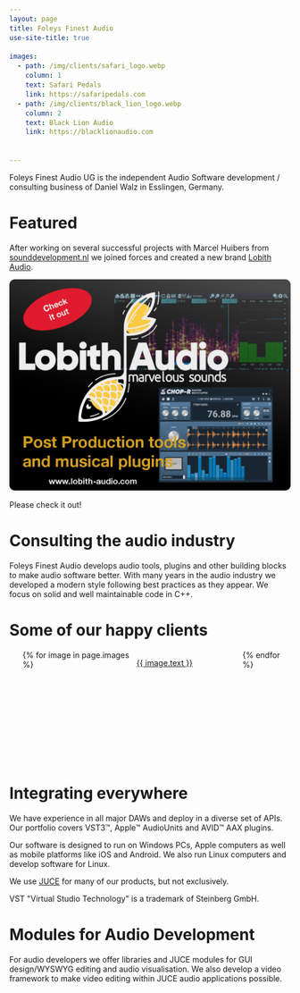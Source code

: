```yaml
---
layout: page
title: Foleys Finest Audio
use-site-title: true

images:
  - path: /img/clients/safari_logo.webp
    column: 1
    text: Safari Pedals
    link: https://safaripedals.com
  - path: /img/clients/black_lion_logo.webp
    column: 2
    text: Black Lion Audio
    link: https://blacklionaudio.com


---
```


Foleys Finest Audio UG is the independent Audio Software development / consulting business
of Daniel Walz in Esslingen, Germany.

Featured
========

After working on several successful projects with Marcel Huibers from [sounddevelopment.nl](https://www.sounddevelopment.nl/)
we joined forces and created a new brand [Lobith Audio](https://lobith-audio.com).

[<img src="img/lobith-featured.png" alt=" Lobith Audio teaser panel">](https://lobith-audio.com)

Please check it out! 


Consulting the audio industry
=============================

Foleys Finest Audio develops audio tools, plugins and other building blocks to
make audio software better. With many years in the audio industry we developed
a modern style following best practices as they appear. We focus on solid and
well maintainable code in C++.


Some of our happy clients
=========================

<ul style="display: flex; list-style: none">
  {% for image in page.images %}
    <li class="horizontal-list" style="background-image: url({{ image.path }}); 
  width: 200px;
  height: 200px;
  background-position: center;
  background-repeat: no-repeat;
  background-size: contain;">
      <p><a href="{{ image.link }}" target="_blank">{{ image.text }}</a></p>
    </li>
  {% endfor %}
</ul>


Integrating everywhere
======================

We have experience in all major DAWs and deploy in a diverse set of APIs.
Our portfolio covers VST3&#x2122;, Apple&#x2122; AudioUnits and AVID&#x2122; AAX plugins.

Our software is designed to run on Windows PCs, Apple computers as well as
mobile platforms like iOS and Android. We also run Linux computers and develop
software for Linux.

We use [JUCE](https://juce.com) for many of our products, but not exclusively.

VST "Virtual Studio Technology" is a trademark of Steinberg GmbH.

Modules for Audio Development
=============================

For audio developers we offer libraries and JUCE modules for GUI design/WYSWYG 
editing and audio visualisation. We also develop a video framework to make
video editing within JUCE audio applications possible.


